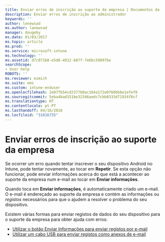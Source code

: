 ```yaml
---
title: Enviar erros de inscrição ao suporte da empresa | Documentos da Microsoft
description: Enviar erros de inscrição ao administrador
keywords: ''
author: lenewsad
ms.author: lanewsad
manager: dougeby
ms.date: 01/03/2017
ms.topic: article
ms.prod: ''
ms.service: microsoft-intune
ms.technology: ''
ms.assetid: d7c871b8-e5d8-4912-b87f-7e6bc59897be
searchScope:
- User help
ROBOTS: ''
ms.reviewer: esmich
ms.suite: ems
ms.custom: intune-enduser
ms.openlocfilehash: 2e07fb54cd2377b0ac164a172e0760bb6e1efef0
ms.sourcegitcommit: 5eba4bad151be32346aedc7cbb0333d71934f8cf
ms.translationtype: HT
ms.contentlocale: pt-PT
ms.lasthandoff: 04/16/2018
ms.locfileid: "31016735"
---
```

# <a name="send-enrollment-errors-to-your-company-support"></a>Enviar erros de inscrição ao suporte da empresa

Se ocorrer um erro quando tentar inscrever o seu dispositivo Android no Intune, pode tentar novamente, ao tocar em **Repetir**. Se esta opção não funcionar, pode enviar informações acerca do que está a acontecer ao suporte da empresa num e-mail ao tocar em **Enviar informações**.

Quando toca em **Enviar informações**, é automaticamente criado um e-mail. O e-mail é endereçado ao suporte da empresa e contém as informações ou _registos_ necessários para que o ajudem a resolver o problema do seu dispositivo.

Existem várias formas para enviar registos de dados do seu dispositivo para o suporte da empresa para obter ajuda com erros:

- [Utilizar o botão Enviar Informações para enviar registos por e-mail](send-logs-to-your-it-admin-by-email-android.md)
- [Utilizar um cabo USB para enviar registos como anexos de e-mail](send-logs-to-your-it-admin-using-cable-android.md)
